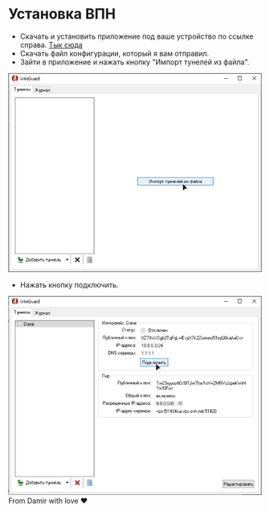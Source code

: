 <!-- Подключаем наш кастомный CSS для темной темы -->
<link rel="stylesheet" href="/style.css">

# Установка ВПН

<ul>
  <li>Скачать и установить приложение под ваше устройство по ссылке справа. 
    <a href="https://www.wireguard.com/install/">Тык сюда</a>
  </li>
  <li>Скачать файл конфигурации, который я вам отправил.</li>
  <li>Зайти в приложение и нажать кнопку "Импорт тунелей из файла".</li>
</ul>

<!-- Вставка изображения для импорта -->
<img src="import.png" alt="Импорт тунелей">

<ul>
  <li>Нажать кнопку подключить.</li>
</ul>

<!-- Вставка изображения для подключения -->
<img src="connect.png" alt="Кнопка подключения">

<!-- Подпись -->
<footer>
  From Damir with love ❤️
</footer>


